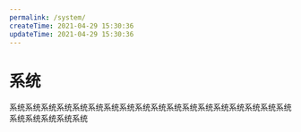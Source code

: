 ```yaml
---
permalink: /system/
createTime: 2021-04-29 15:30:36
updateTime: 2021-04-29 15:30:36
---
```


# 系统

系统系统系统系统系统系统系统系统系统系统系统系统系统系统系统系统系统系统系统系统系统系统系统